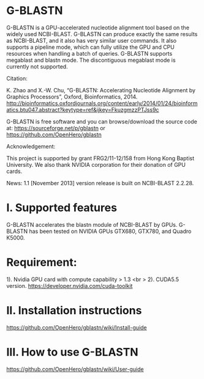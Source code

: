 #  G-BLASTN  

G-BLASTN is a GPU-accelerated nucleotide alignment tool based on the widely used NCBI-BLAST. 
G-BLASTN can produce exactly the same results as NCBI-BLAST, and it also has very similar user 
commands. It also supports a pipeline mode, which can fully utilize the GPU and CPU resources 
when handling a batch of queries. G-BLASTN supports megablast and blastn mode. The discontiguous
megablast mode is currently not supported.

Citation:

K. Zhao and X.-W. Chu, “G-BLASTN: Accelerating Nucleotide Alignment by Graphics Processors”, Oxford, Bioinformatics, 2014.
http://bioinformatics.oxfordjournals.org/content/early/2014/01/24/bioinformatics.btu047.abstract?keytype=ref&ijkey=FkuzgmzzPTJss9c 

G-BLASTN is free software and you can browse/download the source code at:
https://sourceforge.net/p/gblastn
or
https://github.com/OpenHero/gblastn


Acknowledgement:

This project is supported by grant FRG2/11-12/158 from Hong Kong Baptist University. We also thank NVIDIA corporation for their donation of GPU cards.

News: 
 1.1 [November 2013] version release is built on NCBI-BLAST 2.2.28.

I. Supported features
=====================
G-BLASTN accelerates the blastn module of NCBI-BLAST by GPUs. G-BLASTN has been tested on 
NVIDIA GPUs GTX680, GTX780, and Quadro K5000. 

Requirement:
============
1). Nvidia GPU card with compute capability > 1.3 <br \>
2). CUDA5.5 version. https://developer.nvidia.com/cuda-toolkit

II. Installation instructions
=============================

https://github.com/OpenHero/gblastn/wiki/Install-guide

III. How to use G-BLASTN
========================
https://github.com/OpenHero/gblastn/wiki/User-guide
